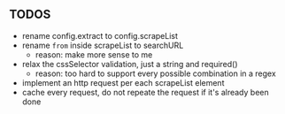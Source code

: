 ## TODOS

  * rename config.extract to config.scrapeList
  * rename `from` inside scrapeList to searchURL
    * reason: make more sense to me
  * relax the cssSelector validation, just a string and required()
    * reason: too hard to support every possible combination in a regex
  * implement an http request per each scrapeList element
  * cache every request, do not repeate the request if it's already been done